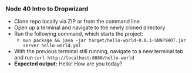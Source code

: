 ### Node 40 Intro to Dropwizard ###

- Clone repo locally via ZIP or from the command line
- Open up a terminal and navigate to the newly cloned directory
- Run the following command, which starts the project: 
  - `mvn package && java -jar target/hello-world-0.0.1-SNAPSHOT.jar server hello-world.yml`
- With the previous terminal still running, navigate to a new terminal tab and run `curl http://localhost:8080/hello-world` 
- **Expected output:** Hello! How are you today?

